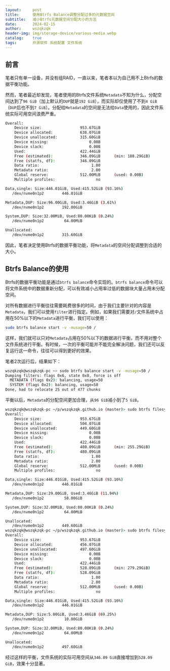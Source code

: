 ```yaml
---
layout:     post
title:      使用Btrfs Balance调整分配过多的元数据空间
subtitle:   减小Btrfs元数据空间分配大小的方法
date:       2024-02-15
author:     wszqkzqk
header-img: img/storage-device/various-media.webp
catalog:    true
tags:       开源软件 系统配置 文件系统
---
```


## 前言

笔者只有单一设备，并没有组RAID，一直以来，笔者本以为自己用不上Btrfs的数据平衡功能。

然而，笔者最近却发现，笔者使用的Btrfs文件系统`Metadata`不知为什么，分配空间达到了`96 GiB`（加上默认的`DUP`就是`192 GiB`），而实际却仅使用了不到`4 GiB`（`DUP`后也不到`7 GiB`）。分配给`Metadata`的空间是无法给`Data`使用的，因此文件系统实际可用空间浪费严重。

```bash
Overall:
    Device size:                 953.67GiB
    Device allocated:            638.07GiB
    Device unallocated:          315.60GiB
    Device missing:                  0.00B
    Device slack:                    0.00B
    Used:                        422.44GiB
    Free (estimated):            346.09GiB      (min: 188.29GiB)
    Free (statfs, df):           346.09GiB
    Data ratio:                       1.00
    Metadata ratio:                   2.00
    Global reserve:              512.00MiB      (used: 0.00B)
    Multiple profiles:                  no

Data,single: Size:446.01GiB, Used:415.52GiB (93.16%)
   /dev/nvme0n1p2        446.01GiB

Metadata,DUP: Size:96.00GiB, Used:3.46GiB (3.61%)
   /dev/nvme0n1p2        192.00GiB

System,DUP: Size:32.00MiB, Used:80.00KiB (0.24%)
   /dev/nvme0n1p2         64.00MiB

Unallocated:
   /dev/nvme0n1p2        315.60GiB
```

因此，笔者决定使用Btrfs的数据平衡功能，将`Metadata`的空间分配调整到合适的大小。

## Btrfs Balance的使用

Btrfs的数据平衡功能是通过`btrfs balance`命令实现的。`btrfs balance`命令可以将文件系统中的数据重新分配，可以有效减小占用率过低的数据块大量占用未分配空间。

对所有数据进行平衡往往需要耗费很多的时间，由于我们主要针对的内容是`Metadata`，我们可以使用`filter`进行指定。例如，如果我们需要对`/`文件系统中占用在50%以下的`Metadata`进行平衡，我们可以使用：

```bash
sudo btrfs balance start -v -musage=50 /
```

这样，我们就可以只对`Metadata`占用在50%以下的数据进行平衡，而不用对整个文件系统进行平衡。有时候，一次的平衡可能并不能完全解决问题，我们还可以反复运行这一命令，往往可以得到更好的效果。

笔者2次运行后，结果如下：

```bash
wszqkzqk@wszqkzqk-pc ~> sudo btrfs balance start -v -musage=50 /
Dumping filters: flags 0x6, state 0x0, force is off
  METADATA (flags 0x2): balancing, usage=50
  SYSTEM (flags 0x2): balancing, usage=50
Done, had to relocate 25 out of 477 chunks
```

平衡以后，`Metadata`的分配空间更加合理，从`96 GiB`减小到了`5 GiB`。

```bash
wszqkzqk@wszqkzqk-pc ~/p/wszqkzqk.github.io (master)> sudo btrfs filesystem usage /
Overall:
    Device size:                 953.67GiB
    Device allocated:            504.07GiB
    Device unallocated:          449.60GiB
    Device missing:                  0.00B
    Device slack:                    0.00B
    Used:                        422.44GiB
    Free (estimated):            480.09GiB      (min: 255.29GiB)
    Free (statfs, df):           480.09GiB
    Data ratio:                       1.00
    Metadata ratio:                   2.00
    Global reserve:              512.00MiB      (used: 0.00B)
    Multiple profiles:                  no

Data,single: Size:446.01GiB, Used:415.52GiB (93.16%)
   /dev/nvme0n1p2        446.01GiB

Metadata,DUP: Size:29.00GiB, Used:3.46GiB (11.94%)
   /dev/nvme0n1p2         58.00GiB

System,DUP: Size:32.00MiB, Used:80.00KiB (0.24%)
   /dev/nvme0n1p2         64.00MiB

Unallocated:
   /dev/nvme0n1p2        449.60GiB
wszqkzqk@wszqkzqk-pc ~/p/wszqkzqk.github.io (master)> sudo btrfs filesystem usage /
Overall:
    Device size:                 953.67GiB
    Device allocated:            456.07GiB
    Device unallocated:          497.60GiB
    Device missing:                  0.00B
    Device slack:                    0.00B
    Used:                        422.44GiB
    Free (estimated):            528.09GiB      (min: 279.29GiB)
    Free (statfs, df):           528.09GiB
    Data ratio:                       1.00
    Metadata ratio:                   2.00
    Global reserve:              512.00MiB      (used: 0.00B)
    Multiple profiles:                  no

Data,single: Size:446.01GiB, Used:415.52GiB (93.16%)
   /dev/nvme0n1p2        446.01GiB

Metadata,DUP: Size:5.00GiB, Used:3.46GiB (69.25%)
   /dev/nvme0n1p2         10.00GiB

System,DUP: Size:32.00MiB, Used:80.00KiB (0.24%)
   /dev/nvme0n1p2         64.00MiB

Unallocated:
   /dev/nvme0n1p2        497.60GiB
```

经过这样的平衡，文件系统的实际可用空间从`346.09 GiB`直接增加到`528.09 GiB`，效果十分显著。
